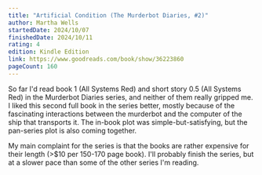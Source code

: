 ```yaml
---
title: "Artificial Condition (The Murderbot Diaries, #2)"
author: Martha Wells
startedDate: 2024/10/07
finishedDate: 2024/10/11
rating: 4
edition: Kindle Edition
link: https://www.goodreads.com/book/show/36223860
pageCount: 160
---
```


So far I'd read book 1 (All Systems Red) and short story 0.5 (All Systems Red) in the Murderbot Diaries series, and neither of them really gripped me. I liked this second full book in the series better, mostly because of the fascinating interactions between the murderbot and the computer of the ship that transports it. The in-book plot was simple-but-satisfying, but the pan-series plot is also coming together. 

My main complaint for the series is that the  books are rather expensive for their length (>$10 per 150-170 page book). I'll probably finish the series, but at a slower pace than some of the other series I'm reading.